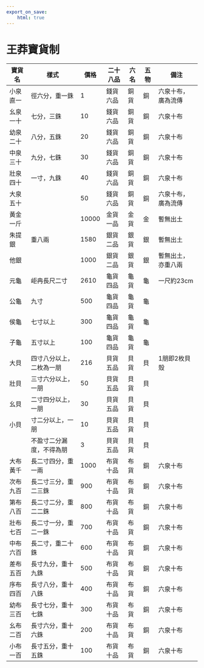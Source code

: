 ```yaml
---
export_on_save:
    html: true
---
```


# 王莽寶貨制

|寶貨名|樣式|價格|二十八品|六名|五物|備注|
|--|--|--|--|--|--|--|
|小泉直一|徑六分，重一銖|1|錢貨六品|銅貨|銅|六泉十布，廣為流傳|
|幺泉一十|七分，三銖|10|錢貨六品|銅貨|銅|六泉十布|
|幼泉二十|八分，五銖|20|錢貨六品|銅貨|銅|六泉十布|
|中泉三十|九分，七銖|30|錢貨六品|銅貨|銅|六泉十布|
|壯泉四十|一寸，九銖|40|錢貨六品|銅貨|銅|六泉十布|
|大泉五十||50|錢貨六品|銅貨|銅|六泉十布，廣為流傳|
|黃金一斤||10000|金貨一品|金貨|金|暫無出土|
|朱提銀|重八兩|1580|銀貨二品|銀貨|銀|暫無出土|
|他銀||1000|銀貨二品|銀貨|銀|暫無出土，亦重八兩|
|元龜|岠冉長尺二寸|2610|龜貨四品|龜貨|龜|一尺約23cm|
|公龜|九寸|500|龜貨四品|龜貨|龜||
|侯龜|七寸以上|300|龜貨四品|龜貨|龜||
|子龜|五寸以上|100|龜貨四品|龜貨|龜||
|大貝|四寸八分以上，二枚為一朋|216|貝貨五品|貝貨|貝|1朋即2枚貝殼|
|壯貝|三寸六分以上，一朋|50|貝貨五品|貝貨|貝||
|幺貝|二寸四分以上，一朋|30|貝貨五品|貝貨|貝||
|小貝|寸二分以上，一朋|10|貝貨五品|貝貨|貝||
||不盈寸二分漏度，不得為朋|3|貝貨五品|貝貨|貝||
|大布黃千|長二寸四分，重一兩|1000|布貨十品|布貨|銅|六泉十布|
|次布九百|長二寸三分，重二三銖|900|布貨十品|布貨|銅|六泉十布|
|第布八百|長二寸二分，重二二銖|800|布貨十品|布貨|銅|六泉十布|
|壯布七百|長二寸一分，重二一銖|700|布貨十品|布貨|銅|六泉十布|
|中布六百|長二寸，重二十銖|600|布貨十品|布貨|銅|六泉十布|
|差布五百|長寸九分，重十九銖|500|布貨十品|布貨|銅|六泉十布|
|序布四百|長寸八分，重十八銖|400|布貨十品|布貨|銅|六泉十布|
|幼布三百|長寸七分，重十七銖|300|布貨十品|布貨|銅|六泉十布|
|幺布二百|長寸六分，重十六銖|200|布貨十品|布貨|銅|六泉十布|
|小布一百|長寸五分，重十五銖|100|布貨十品|布貨|銅|六泉十布|